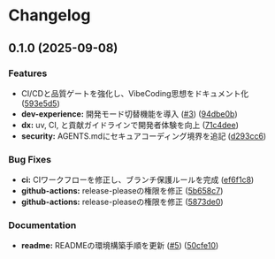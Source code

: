 # Changelog

## 0.1.0 (2025-09-08)


### Features

* CI/CDと品質ゲートを強化し、VibeCoding思想をドキュメント化 ([593e5d5](https://github.com/burusan123/dev_template_python/commit/593e5d5fc1e47f24f04afeb407340aa2fd404f1b))
* **dev-experience:** 開発モード切替機能を導入 ([#3](https://github.com/burusan123/dev_template_python/issues/3)) ([94dbe0b](https://github.com/burusan123/dev_template_python/commit/94dbe0b814b28c0f271708135f41507ebbe9ad29))
* **dx:** uv, CI, と貢献ガイドラインで開発者体験を向上 ([71c4dee](https://github.com/burusan123/dev_template_python/commit/71c4deec2f92c00ce15e6087f0d4b5bd28f13666))
* **security:** AGENTS.mdにセキュアコーディング境界を追記 ([d293cc6](https://github.com/burusan123/dev_template_python/commit/d293cc64cd6efcb223520dbfdbaca3352f72df80))


### Bug Fixes

* **ci:** CIワークフローを修正し、ブランチ保護ルールを完成 ([ef6f1c8](https://github.com/burusan123/dev_template_python/commit/ef6f1c848f857b4b713104f273e41f58a9b919f5))
* **github-actions:** release-pleaseの権限を修正 ([5b658c7](https://github.com/burusan123/dev_template_python/commit/5b658c7bba120faa11a86505c5d0f62a81803030))
* **github-actions:** release-pleaseの権限を修正 ([5873de0](https://github.com/burusan123/dev_template_python/commit/5873de0dbde7231685e0a4c36ebcf3f1cc674413))


### Documentation

* **readme:** READMEの環境構築手順を更新 ([#5](https://github.com/burusan123/dev_template_python/issues/5)) ([50cfe10](https://github.com/burusan123/dev_template_python/commit/50cfe10d4e2b48c74775cc6213a3ac56e80d86c8))
